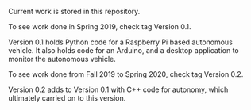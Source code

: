 Current work is stored in this repository. 

To see work done in Spring 2019, check tag Version 0.1. 

Version 0.1 holds Python code for a Raspberry Pi based autonomous vehicle. It also holds code for an Arduino, and a desktop application to monitor the autonomous vehicle. 

To see work done from Fall 2019 to Spring 2020, check tag Version 0.2. 

Version 0.2 adds to Version 0.1 with C++ code for autonomy, which ultimately carried on to this version. 

